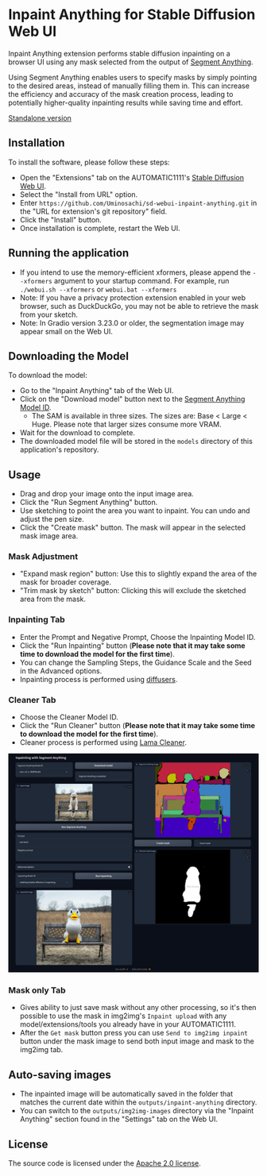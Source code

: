 # Inpaint Anything for Stable Diffusion Web UI

Inpaint Anything extension performs stable diffusion inpainting on a browser UI using any mask selected from the output of [Segment Anything](https://github.com/facebookresearch/segment-anything).


Using Segment Anything enables users to specify masks by simply pointing to the desired areas, instead of manually filling them in. This can increase the efficiency and accuracy of the mask creation process, leading to potentially higher-quality inpainting results while saving time and effort.

[Standalone version](https://github.com/Uminosachi/inpaint-anything)

## Installation

To install the software, please follow these steps:

* Open the "Extensions" tab on the AUTOMATIC1111's [Stable Diffusion Web UI](https://github.com/AUTOMATIC1111/stable-diffusion-webui.git).
* Select the "Install from URL" option.
* Enter `https://github.com/Uminosachi/sd-webui-inpaint-anything.git` in the "URL for extension's git repository" field.
* Click the "Install" button.
* Once installation is complete, restart the Web UI.

## Running the application

* If you intend to use the memory-efficient xformers, please append the `--xformers` argument to your startup command. For example, run `./webui.sh --xformers` or `webui.bat --xformers`
* Note: If you have a privacy protection extension enabled in your web browser, such as DuckDuckGo, you may not be able to retrieve the mask from your sketch.
* Note: In Gradio version 3.23.0 or older, the segmentation image may appear small on the Web UI.

## Downloading the Model

To download the model:

* Go to the "Inpaint Anything" tab of the Web UI.
* Click on the "Download model" button next to the [Segment Anything Model ID](https://github.com/facebookresearch/segment-anything#model-checkpoints).
  * The SAM is available in three sizes. The sizes are: Base < Large < Huge. Please note that larger sizes consume more VRAM.
* Wait for the download to complete.
* The downloaded model file will be stored in the `models` directory of this application's repository.

## Usage

* Drag and drop your image onto the input image area.
* Click the "Run Segment Anything" button.
* Use sketching to point the area you want to inpaint. You can undo and adjust the pen size.
* Click the "Create mask" button. The mask will appear in the selected mask image area.

### Mask Adjustment

* "Expand mask region" button: Use this to slightly expand the area of the mask for broader coverage.
* "Trim mask by sketch" button: Clicking this will exclude the sketched area from the mask.

### Inpainting Tab

* Enter the Prompt and Negative Prompt, Choose the Inpainting Model ID.
* Click the "Run Inpainting" button (**Please note that it may take some time to download the model for the first time**).
* You can change the Sampling Steps, the Guidance Scale and the Seed in the Advanced options.
* Inpainting process is performed using [diffusers](https://github.com/huggingface/diffusers).

### Cleaner Tab

* Choose the Cleaner Model ID.
* Click the "Run Cleaner" button (**Please note that it may take some time to download the model for the first time**).
* Cleaner process is performed using [Lama Cleaner](https://github.com/Sanster/lama-cleaner).

![UI image](images/inpaint_anything_ui_image_1.png)

### Mask only Tab

* Gives ability to just save mask without any other processing, so it's then possible to use the mask in img2img's `Inpaint upload` with any model/extensions/tools you already have in your AUTOMATIC1111.
* After the `Get mask` button press you can use `Send to img2img inpaint` button under the mask image to send both input image and mask to the img2img tab.

## Auto-saving images

* The inpainted image will be automatically saved in the folder that matches the current date within the `outputs/inpaint-anything` directory.
* You can switch to the `outputs/img2img-images` directory via the "Inpaint Anything" section found in the "Settings" tab on the Web UI.

## License

The source code is licensed under the [Apache 2.0 license](LICENSE).
